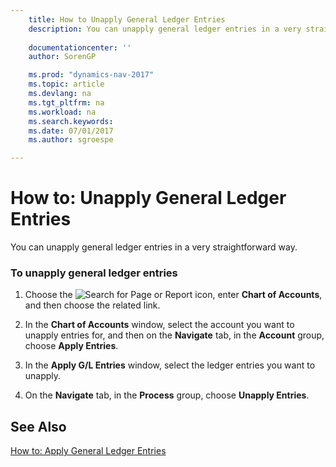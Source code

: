 ```yaml
---
    title: How to Unapply General Ledger Entries 
    description: You can unapply general ledger entries in a very straightforward way.
    
    documentationcenter: ''
    author: SorenGP

    ms.prod: "dynamics-nav-2017"
    ms.topic: article
    ms.devlang: na
    ms.tgt_pltfrm: na
    ms.workload: na
    ms.search.keywords:
    ms.date: 07/01/2017
    ms.author: sgroespe

---
```

# How to: Unapply General Ledger Entries
You can unapply general ledger entries in a very straightforward way.  
  
### To unapply general ledger entries  
  
1.  Choose the ![Search for Page or Report](media/ui-search/search_small.png "Search for Page or Report icon") icon, enter **Chart of Accounts**, and then choose the related link.  
  
2.  In the **Chart of Accounts** window, select the account you want to unapply entries for, and then on the **Navigate** tab, in the **Account** group, choose **Apply Entries**.  
  
3.  In the **Apply G/L Entries** window, select the ledger entries you want to unapply.  
  
4.  On the **Navigate** tab, in the **Process** group, choose **Unapply Entries**.  
  
## See Also  
 [How to: Apply General Ledger Entries](how-to-apply-general-ledger-entries.md)